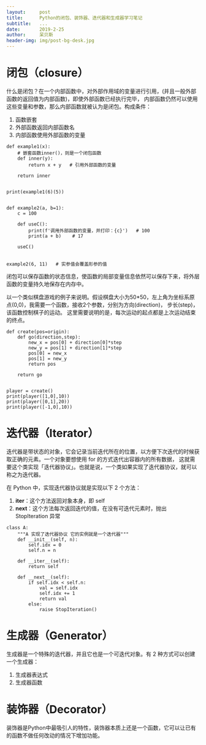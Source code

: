 ```yaml
---
layout:     post
title:      Python的闭包、装饰器、迭代器和生成器学习笔记
subtitle:   ...
date:       2019-2-25
author:     呆贝斯
header-img: img/post-bg-desk.jpg
---
```

# 闭包（closure）
什么是闭包？在一个内部函数中，对外部作用域的变量进行引用，(并且一般外部函数的返回值为内部函数)，即使外部函数已经执行完毕，
内部函数仍然可以使用这些变量和参数，那么内部函数就被认为是闭包。构成条件：
1. 函数嵌套
2. 外部函数返回内部函数名
3. 内部函数使用外部函数的变量
````
def example1(x):
    # 嵌套函数inner()，则是一个闭包函数
    def inner(y):
        return x + y   # 引用外部函数的变量

    return inner


print(example1(6)(5))


def example2(a, b=1):
    c = 100

    def useC():
        print(f'调用外部函数的变量，并打印：{c}')   # 100
        print(a + b)    # 17

    useC()


example2(6, 11)   # 实参值会覆盖形参的值
````
闭包可以保存函数的状态信息，使函数的局部变量信息依然可以保存下来，将外层函数的变量持久地保存在内存中。

以一个类似棋盘游戏的例子来说明。假设棋盘大小为50*50，左上角为坐标系原点(0,0)，我需要一个函数，接收2个参数，分别为方向(direction)，
步长(step)，该函数控制棋子的运动。 这里需要说明的是，每次运动的起点都是上次运动结束的终点。
```
def create(pos=origin):
    def go(direction,step):
        new_x = pos[0] + direction[0]*step
        new_y = pos[1] + direction[1]*step
        pos[0] = new_x
        pos[1] = new_y
        return pos
    
    return go


player = create()
print(player([1,0],10))
print(player([0,1],20))
print(player([-1,0],10))
```

# 迭代器（Iterator）
迭代器是带状态的对象，它会记录当前迭代所在的位置，以方便下次迭代的时候获取正确的元素。一个对象要想使用 for 的方式迭代出容器内的所有数据，
这就需要这个类实现「迭代器协议」。也就是说，一个类如果实现了迭代器协议，就可以称之为迭代器。

在 Python 中，实现迭代器协议就是实现以下 2 个方法：
1. __iter__：这个方法返回对象本身，即 self
2. __next__：这个方法每次返回迭代的值，在没有可迭代元素时，抛出 StopIteration 异常
```
class A:
    """A 实现了迭代器协议 它的实例就是一个迭代器"""
    def __init__(self, n):
        self.idx = 0
        self.n = n

    def __iter__(self):
        return self

    def __next__(self):
        if self.idx < self.n:
            val = self.idx
            self.idx += 1
            return val
        else:
            raise StopIteration()
```

# 生成器（Generator）
生成器是一个特殊的迭代器，并且它也是一个可迭代对象。有 2 种方式可以创建一个生成器：
1. 生成器表达式
2. 生成器函数

# 装饰器（Decorator）
装饰器是Python中最吸引人的特性，装饰器本质上还是一个函数，它可以让已有的函数不做任何改动的情况下增加功能。